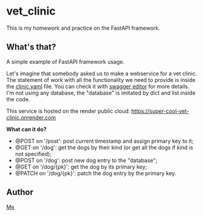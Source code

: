 # vet_clinic
This is my homework and practice on the FastAPI framework.

## What's that?

A simple example of FastAPI framework usage.

Let's imagine that somebody asked us to make a webservice for a vet clinic. The statement of work with all the functionality we need to provide is inside the [clinic.yaml](clinic.yaml) file. You can check it with [swagger editor](https://editor-next.swagger.io/) for more details. I'm not using any database, the "database" is imitated by dict and list inside the code.

This service is hosted on the render public cloud: https://super-cool-vet-clinic.onrender.com

**What can it do?**

- @POST on '/post': post current timestamp and assign primary key to it;
- @GET on '/dog': get the dogs by their kind (or get all the dogs if kind is not specified);
- @POST on '/dog': post new dog entry to the "database";
- @GET on '/dog/{pk}': get the dog by its primary key;
- @PATCH on '/dog/{pk}': patch the dog entry by the primary key.

## Author

[Me](@onthebox)
